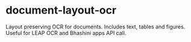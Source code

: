 # document-layout-ocr
Layout preserving OCR for documents. Includes text, tables and figures. Useful for LEAP OCR and Bhashini apps API call.
